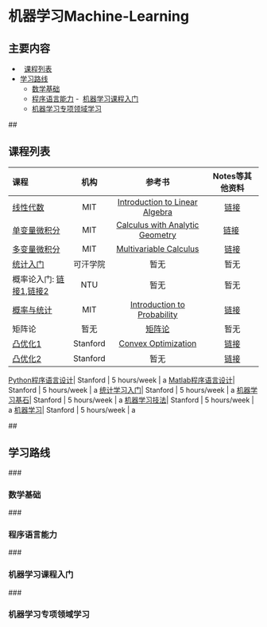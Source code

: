 # 机器学习Machine-Learning

## 主要内容
   
-   [课程列表](#curriculum)
-   [学习路线](#learning_route)
    -  [数学基础](#math_basic)
    -  [程序语言能力](#programming_basic)
    -  [机器学习课程入门](#special_learning_1)
    -  [机器学习专项领域学习](#special_learning_2)

##<h2 id="curriculum">课程列表</h2>

课程 | 机构 | 参考书 | Notes等其他资料
:-- | :--: | :--: | :--:
[线性代数](http://open.163.com/special/opencourse/daishu.html)| MIT | [Introduction to Linear Algebra](http://math.mit.edu/~gs/linearalgebra/) |  [链接](https://ocw.mit.edu/courses/mathematics/18-06-linear-algebra-spring-2010/study-materials/)
[单变量微积分](http://open.163.com/movie/2006/8/M/L/M6GLI5A07_M6GLJH1ML.html) |  MIT | [Calculus with Analytic Geometry](https://www.amazon.com/exec/obidos/ASIN/0070576424/ref=nosim/mitopencourse-20)  | [链接](https://ocw.mit.edu/courses/mathematics/18-01-single-variable-calculus-fall-2006/) 
[多变量微积分](http://open.163.com/special/opencourse/multivariable.html)  |  MIT | [Multivariable Calculus](https://www.amazon.com/exec/obidos/ASIN/0130339679/ref=nosim/mitopencourse-20) | [链接](https://ocw.mit.edu/courses/mathematics/18-02-multivariable-calculus-fall-2007/)
[统计入门](http://open.163.com/movie/2011/6/6/0/M82IC6GQU_M83J9IK60.html) | 可汗学院 | 暂无 | 暂无
概率论入门: [链接1](http://mooc.guokr.com/course/461/%E6%A9%9F%E7%8E%87/),[链接2](https://www.youtube.com/watch?v=GwSEguqJj6U&index=1&list=PLtvno3VRDR_jMAJcNY1n4pnP5kXtPOmVk)| NTU | 暂无 | 暂无
[概率与统计](https://www.youtube.com/watch?v=j9WZyLZCBzs&list=PLQ3khvAsNhargDx0dG1cQXOrA2u3JsFKc)| MIT | [Introduction to Probability](https://www.amazon.com/exec/obidos/ASIN/188652923X/ref=nosim/mitopencourse-20) | [链接](https://ocw.mit.edu/courses/electrical-engineering-and-computer-science/6-041-probabilistic-systems-analysis-and-applied-probability-fall-2010/tutorials/)
矩阵论 | 暂无 | [矩阵论](https://www.amazon.cn/%E7%9F%A9%E9%98%B5%E8%AE%BA-%E6%88%B4%E5%8D%8E/dp/B00116BRO0/ref=sr_1_1?s=books&ie=UTF8&qid=1478614198&sr=1-1&keywords=%E6%88%B4%E5%8D%8E%EF%BC%8C+%E7%9F%A9%E9%98%B5%E8%AE%BA) | 暂无 
[凸优化1](https://lagunita.stanford.edu/courses/Engineering/CVX101/Winter2014/about)| Stanford | [Convex Optimization](http://www.stanford.edu/~boyd/cvxbook/bv_cvxbook.pdf) | [链接](http://stanford.edu/class/ee364a/index.html)
[凸优化2](https://www.youtube.com/watch?v=U3lJAObbMFI&list=PL3940DD956CDF0622&index=20)| Stanford | 暂无 |  [链接](http://stanford.edu/class/ee364b/)

[Python程序语言设计](https://www.edx.org/course/applications-linear-algebra-part-2-davidsonx-d003x-2)| Stanford | 5 hours/week | a
[Matlab程序语言设计](https://www.edx.org/course/applications-linear-algebra-part-2-davidsonx-d003x-2)| Stanford | 5 hours/week | a
[统计学习入门](https://www.edx.org/course/applications-linear-algebra-part-2-davidsonx-d003x-2)| Stanford | 5 hours/week | a
[机器学习基石](https://www.edx.org/course/applications-linear-algebra-part-2-davidsonx-d003x-2)| Stanford | 5 hours/week | a
[机器学习技法](https://www.edx.org/course/applications-linear-algebra-part-2-davidsonx-d003x-2)| Stanford | 5 hours/week | a
[机器学习](https://www.edx.org/course/applications-linear-algebra-part-2-davidsonx-d003x-2)| Stanford | 5 hours/week | a


##<h2 id="learning_route">学习路线</h2>
###<h3 id="math_basic">数学基础</h3>

###<h3 id="programming_basic">程序语言能力</h3>

###<h3 id="special_learning_1">机器学习课程入门</h3>

###<h3 id="special_learning_2">机器学习专项领域学习</h3>
